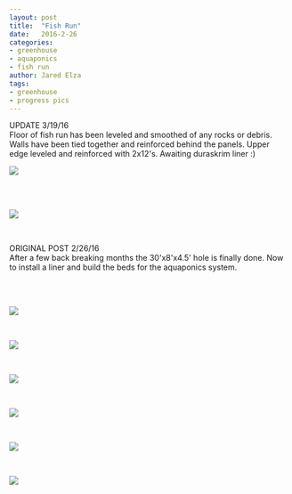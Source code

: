 ```yaml
---
layout: post
title:  "Fish Run"
date:   2016-2-26
categories:
- greenhouse
- aquaponics
- fish run
author: Jared Elza
tags: 
- greenhouse
- progress pics
---
```


UPDATE 3/19/16
<br>
Floor of fish run has been leveled and smoothed of any rocks or debris. Walls have been tied together and reinforced behind the panels. Upper edge leveled and reinforced with 2x12's. Awaiting duraskrim liner :)

[![](http://i.imgur.com/MIuE6MC.jpg)](http://i.imgur.com/MIuE6MC.jpg)

<br><br>

[![](http://i.imgur.com/o7nUSFA.jpg)](http://i.imgur.com/o7nUSFA.jpg)

<br>

ORIGINAL POST 2/26/16
<br>
After a few back breaking months the 30'x8'x4.5' hole is finally done. Now to install a liner and build the beds for the aquaponics system.

<br><br>

[![](http://i.imgur.com/i3m5ShSh.jpg)](http://i.imgur.com/i3m5ShS.jpg)

<br>

[![](http://i.imgur.com/QBaxgS5h.jpg)](http://i.imgur.com/QBaxgS5.jpg)

<br>

[![](http://i.imgur.com/Joyy3lTh.jpg)](http://i.imgur.com/Joyy3lT.jpg)

<br>

[![](http://i.imgur.com/ffTtWsCh.jpg)](http://i.imgur.com/ffTtWsC.jpg)

<br>

[![](http://i.imgur.com/uzr9umDh.jpg)](http://i.imgur.com/uzr9umD.jpg)

<br>

[![](http://i.imgur.com/IkXp4QBh.jpg)](http://i.imgur.com/IkXp4QB.jpg)
